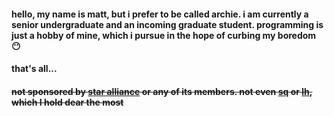 #### hello, my name is matt, but i prefer to be called archie. i am currently a senior undergraduate and an incoming graduate student. programming is just a hobby of mine, which i pursue in the hope of curbing my boredom 😶

#### that's all...

#### ~~not sponsored by [star alliance](https://www.staralliance.com/en/home) or any of its members. not even [sq](https://www.singaporeair.com/) or [lh](https://www.lufthansa.com/us/en/homepage), which I hold dear the most~~